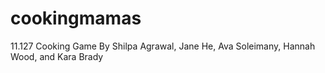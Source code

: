 # cookingmamas
11.127 Cooking Game
By Shilpa Agrawal, Jane He, Ava Soleimany, Hannah Wood, and Kara Brady